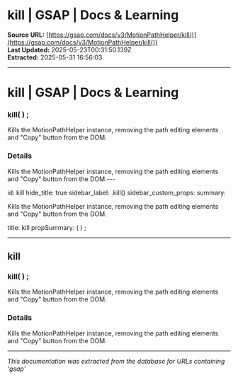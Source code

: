 # kill | GSAP | Docs & Learning

**Source URL:** [https://gsap.com/docs/v3/MotionPathHelper/kill()](https://gsap.com/docs/v3/MotionPathHelper/kill())  
**Last Updated:** 2025-05-23T00:31:50.139Z  
**Extracted:** 2025-05-31 16:56:03

---

# kill | GSAP | Docs & Learning

### kill( ) ;

Kills the MotionPathHelper instance, removing the path editing elements and "Copy" button from the DOM.

### Details[​](#details "Direct link to Details")

Kills the MotionPathHelper instance, removing the path editing elements and "Copy" button from the DOM.---

id: kill hide\_title: true sidebar\_label: .kill() sidebar\_custom\_props: summary:

Kills the MotionPathHelper instance, removing the path editing elements and "Copy" button from the DOM.

title: kill propSummary: ( ) ;

* * *

## kill

### kill( ) ;

Kills the MotionPathHelper instance, removing the path editing elements and "Copy" button from the DOM.

### Details[​](#details-1 "Direct link to Details")

Kills the MotionPathHelper instance, removing the path editing elements and "Copy" button from the DOM.

---

*This documentation was extracted from the database for URLs containing 'gsap'*
